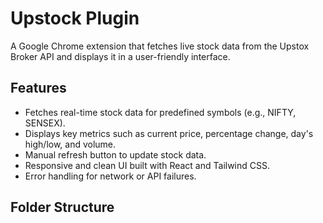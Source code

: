 # Upstock Plugin

A Google Chrome extension that fetches live stock data from the Upstox Broker API and displays it in a user-friendly interface.

## **Features**

- Fetches real-time stock data for predefined symbols (e.g., NIFTY, SENSEX).
- Displays key metrics such as current price, percentage change, day's high/low, and volume.
- Manual refresh button to update stock data.
- Responsive and clean UI built with React and Tailwind CSS.
- Error handling for network or API failures.

## **Folder Structure**

